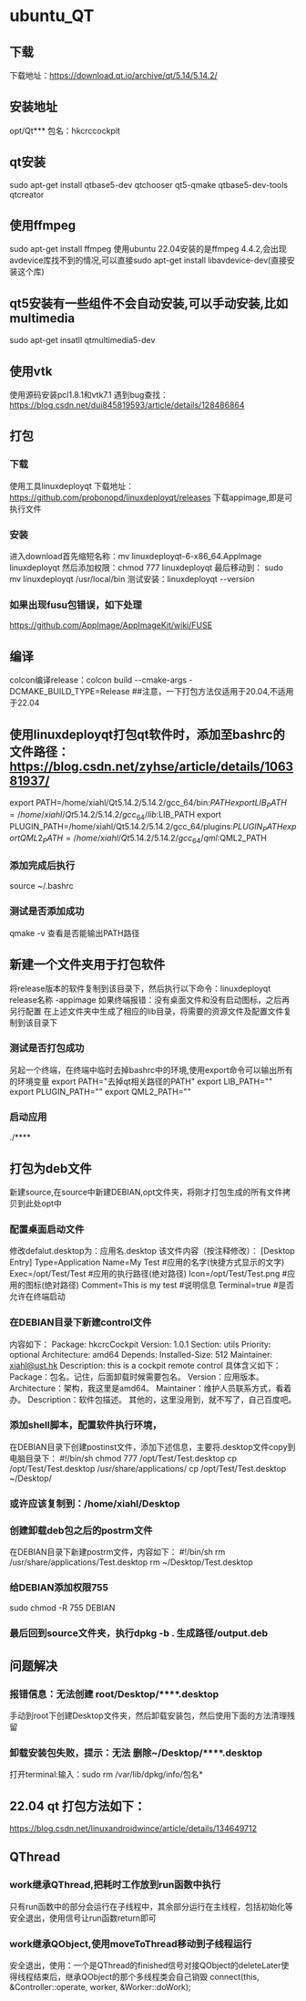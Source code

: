 # ubuntu_QT
## 下载
下载地址：https://download.qt.io/archive/qt/5.14/5.14.2/
## 安装地址
opt/Qt***
包名：hkcrccockpit
## qt安装
sudo apt-get install qtbase5-dev qtchooser qt5-qmake qtbase5-dev-tools qtcreator
## 使用ffmpeg
sudo apt-get install ffmpeg
使用ubuntu 22.04安装的是ffmpeg 4.4.2,会出现avdevice库找不到的情况,可以直接sudo apt-get install libavdevice-dev(直接安装这个库)
## qt5安装有一些组件不会自动安装,可以手动安装,比如multimedia
sudo apt-get insatll qtmultimedia5-dev
## 使用vtk
使用源码安装pcl1.8.1和vtk7.1
遇到bug查找：https://blog.csdn.net/dui845819593/article/details/128486864
## 打包
### 下载
使用工具linuxdeployqt  下载地址：https://github.com/probonopd/linuxdeployqt/releases
下载appimage,即是可执行文件
### 安装
进入download首先缩短名称：mv linuxdeployqt-6-x86_64.AppImage linuxdeployqt
然后添加权限：chmod 777 linuxdeployqt
最后移动到： sudo mv linuxdeployqt /usr/local/bin
测试安装：linuxdeployqt --version
### 如果出现fusu包错误，如下处理
https://github.com/AppImage/AppImageKit/wiki/FUSE
## 编译
colcon编译release：colcon build --cmake-args -DCMAKE_BUILD_TYPE=Release
##注意，一下打包方法仅适用于20.04,不适用于22.04
## 使用linuxdeployqt打包qt软件时，添加至bashrc的文件路径：https://blog.csdn.net/zyhse/article/details/106381937/
export PATH=/home/xiahl/Qt5.14.2/5.14.2/gcc_64/bin:$PATH
export LIB_PATH=/home/xiahl/Qt5.14.2/5.14.2/gcc_64/lib:$LIB_PATH
export PLUGIN_PATH=/home/xiahl/Qt5.14.2/5.14.2/gcc_64/plugins:$PLUGIN_PATH
export QML2_PATH=/home/xiahl/Qt5.14.2/5.14.2/gcc_64/qml:$QML2_PATH
### 添加完成后执行
source ~/.bashrc
### 测试是否添加成功
qmake -v   查看是否能输出PATH路径
## 新建一个文件夹用于打包软件
将release版本的软件复制到该目录下，然后执行以下命令：linuxdeployqt release名称 -appimage
如果终端报错：没有桌面文件和没有启动图标，之后再另行配置
在上述文件夹中生成了相应的lib目录，将需要的资源文件及配置文件复制到该目录下

### 测试是否打包成功
另起一个终端，在终端中临时去掉bashrc中的环境,使用export命令可以输出所有的环境变量
export PATH="去掉qt相关路径的PATH"
export LIB_PATH=""
export PLUGIN_PATH=""
export QML2_PATH=""
### 启动应用
./****
## 打包为deb文件
新建source,在source中新建DEBIAN,opt文件夹，将刚才打包生成的所有文件拷贝到此处opt中
### 配置桌面启动文件
修改defalut.desktop为：应用名.desktop
该文件内容（按注释修改）：
[Desktop Entry]
Type=Application
Name=My Test                    #应用的名字(快捷方式显示的文字)
Exec=/opt/Test/Test             #应用的执行路径(绝对路径)
Icon=/opt/Test/Test.png         #应用的图标(绝对路径)
Comment=This is my test         #说明信息
Terminal=true                   #是否允许在终端启动
### 在DEBIAN目录下新建control文件
内容如下：
Package: hkcrcCockpit
Version: 1.0.1
Section: utils
Priority: optional
Architecture: amd64
Depends:
Installed-Size: 512
Maintainer: xiahl@ust.hk
Description: this is a cockpit remote control
具体含义如下：
Package：包名。记住，后面卸载时候需要包名。
Version：应用版本。
Architecture：架构，我这里是amd64。
Maintainer：维护人员联系方式，看着办。
Description：软件包描述。
其他的，这里没用到，就不写了，自己百度吧。
### 添加shell脚本，配置软件执行环境，
在DEBIAN目录下创建postinst文件，添加下述信息，主要将.desktop文件copy到电脑目录下：
#!/bin/sh
chmod 777 /opt/Test/Test.desktop
cp /opt/Test/Test.desktop /usr/share/applications/
cp /opt/Test/Test.desktop ~/Desktop/
### 或许应该复制到：/home/xiahl/Desktop
### 创建卸载deb包之后的postrm文件
在DEBIAN目录下新建postrm文件，内容如下：
#!/bin/sh
rm /usr/share/applications/Test.desktop
rm ~/Desktop/Test.desktop
### 给DEBIAN添加权限755
sudo chmod -R 755 DEBIAN
### 最后回到source文件夹，执行dpkg -b . 生成路径/output.deb

## 问题解决
### 报错信息：无法创建 root/Desktop/****.desktop
手动到root下创建Desktop文件夹，然后卸载安装包，然后使用下面的方法清理残留
### 卸载安装包失败，提示：无法 删除~/Desktop/****.desktop
打开terminal:输入：sudo rm /var/lib/dpkg/info/包名*

## 22.04 qt 打包方法如下：
https://blog.csdn.net/linuxandroidwince/article/details/134649712

## QThread
### work继承QThread,把耗时工作放到run函数中执行
  只有run函数中的部分会运行在子线程中，其余部分运行在主线程，包括初始化等
  安全退出，使用信号让run函数return即可
### work继承QObject,使用moveToThread移动到子线程运行
  安全退出，使用：一个是QThread的finished信号对接QObject的deleteLater使得线程结束后，继承QObject的那个多线程类会自己销毁
  connect(this, &Controller::operate, worker, &Worker::doWork);

  


